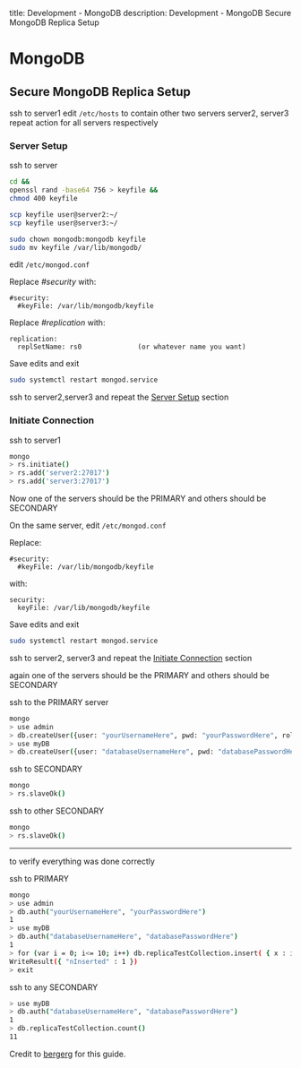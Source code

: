 title: Development - MongoDB
description: Development - MongoDB Secure MongoDB Replica Setup

# MongoDB

## Secure MongoDB Replica Setup

ssh to server1
edit `/etc/hosts` to contain other two servers server2, server3  
repeat action for all servers respectively

### Server Setup

ssh to server

```bash
cd &&
openssl rand -base64 756 > keyfile &&
chmod 400 keyfile

scp keyfile user@server2:~/
scp keyfile user@server3:~/

sudo chown mongodb:mongodb keyfile
sudo mv keyfile /var/lib/mongodb/
```

edit `/etc/mongod.conf`

Replace _#security_ with:

```config
#security:
  #keyFile: /var/lib/mongodb/keyfile
```

Replace _#replication_ with:

```config
replication:
  replSetName: rs0              (or whatever name you want)
```

Save edits and exit

```bash
sudo systemctl restart mongod.service
```

ssh to server2,server3 and repeat the [Server Setup](#server_setup) section

### Initiate Connection

ssh to server1

```bash
mongo
> rs.initiate()
> rs.add('server2:27017')
> rs.add('server3:27017')
```

Now one of the servers should be the PRIMARY and others should be SECONDARY

On the same server, edit `/etc/mongod.conf`

Replace:

```config
#security:
  #keyFile: /var/lib/mongodb/keyfile
```

with:

```config
security:
  keyFile: /var/lib/mongodb/keyfile
```

Save edits and exit

```bash
sudo systemctl restart mongod.service
```

ssh to server2, server3 and repeat the [Initiate Connection](#initiate_connection) section

again one of the servers should be the PRIMARY and others should be SECONDARY

ssh to the PRIMARY server

```bash
mongo
> use admin
> db.createUser({user: "yourUsernameHere", pwd: "yourPasswordHere", roles: [{role: "userAdminAnyDatabase", db: "admin"}, {role: "clusterAdmin", db: "admin"}]})
> use myDB
> db.createUser({user: "databaseUsernameHere", pwd: "databasePasswordHere", roles: [{role: "readWrite", db: "myDB"}]})
```

ssh to SECONDARY

```bash
mongo
> rs.slaveOk()
```

ssh to other SECONDARY

```bash
mongo
> rs.slaveOk()
```

--------------------------------
to verify everything was done correctly

ssh to PRIMARY

```bash
mongo
> use admin
> db.auth("yourUsernameHere", "yourPasswordHere")
1
> use myDB
> db.auth("databaseUsernameHere", "databasePasswordHere")
1
> for (var i = 0; i<= 10; i++) db.replicaTestCollection.insert( { x : i } )
WriteResult({ "nInserted" : 1 })
> exit
```

ssh to any SECONDARY

```bash
> use myDB
> db.auth("databaseUsernameHere", "databasePasswordHere")
1
> db.replicaTestCollection.count()
11
```

Credit to [bergerg](https://github.com/bergerg "github.com/bergerg") for this guide.


